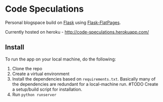 Code Speculations
===================

Personal blogspace build on [Flask](http://flask.pocoo.org/) using [Flask-FlatPages](http://pythonhosted.org/Flask-FlatPages/).

Currently hosted on heroku - http://code-speculations.herokuapp.com/


Install
--------
To run the app on your local machine, do the following:

1. Clone the repo
2. Create a virtual environment
3. Install the dependencies based on `requirements.txt`. Basically many of the dependencies are redundant for a local-machine run. \#TODO Create a setup/build script for installation.
4. Run `python runserver`


